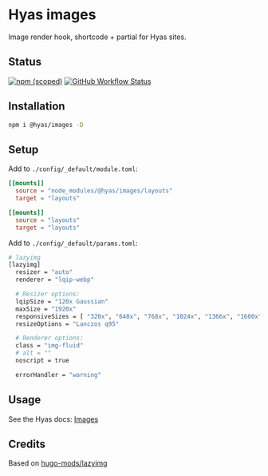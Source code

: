 # Hyas images

Image render hook, shortcode + partial for Hyas sites.

## Status

[![npm (scoped)](https://img.shields.io/npm/v/@hyas/images?style=flat-square)](https://www.npmjs.com/package/@hyas/images) [![GitHub Workflow Status](https://img.shields.io/github/workflow/status/h-enk/hyas-images/CodeQL?style=flat-square)]((https://github.com/h-enk/hyas-images/actions/workflows/codeql.yml))

## Installation

```bash
npm i @hyas/images -D
```

## Setup

Add to `./config/_default/module.toml`:

```toml
[[mounts]]
  source = "node_modules/@hyas/images/layouts"
  target = "layouts"

[[mounts]]
  source = "layouts"
  target = "layouts"
```

Add to `./config/_default/params.toml`:

```bash
# lazyimg
[lazyimg]
  resizer = "auto"
  renderer = "lqip-webp"

  # Resizer options:
  lqipSize = "120x Gaussian"
  maxSize = "1920x"
  responsiveSizes = [ "320x", "640x", "768x", "1024x", "1366x", "1600x", "1920x" ]
  resizeOptions = "Lanczos q95"

  # Renderer options:
  class = "img-fluid"
  # alt = ""
  noscript = true

  errorHandler = "warning"
```

## Usage

See the Hyas docs: [Images](https://gethyas.com/docs/recipes/images/)


## Credits

Based on [hugo-mods/lazyimg](https://github.com/hugo-mods/lazyimg)
